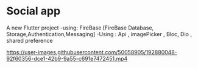 # Social app

A new Flutter project
-using: FireBase [FireBase Database, Storage,Authentication,Messaging]
-Using : Api ,  imagePicker , Bloc, Dio , shared preference


https://user-images.githubusercontent.com/50058905/192880048-92f60356-dce1-42b9-9a55-c691e7472451.mp4

